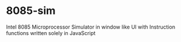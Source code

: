 # 8085-sim
Intel 8085 Microprocessor Simulator in window like UI with Instruction functions written solely in JavaScript
